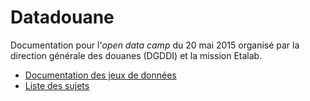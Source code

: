 # Datadouane

Documentation pour l'*open data camp* du 20 mai 2015 organisé par la direction générale des douanes (DGDDI) et la mission Etalab. 

* [Documentation des jeux de données](https://wiki-agd.data.gouv.fr/index.php/Portail:Douanes)
* [Liste des sujets](https://mensuel.framapad.org/p/Open_Data_Camp_Douanes)

